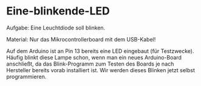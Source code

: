 # Eine-blinkende-LED
Aufgabe: Eine Leuchtdiode soll blinken.

Material: Nur das Mikrocontrollerboard mit dem USB-Kabel!

Auf dem Arduino ist an Pin 13 bereits eine LED eingebaut (für Testzwecke). Häufig blinkt diese Lampe schon, wenn man ein neues Arduino-Board anschließt, da das Blink-Programm zum Testen des Boards je nach Hersteller bereits vorab installiert ist. Wir werden dieses Blinken jetzt selbst programmieren.
